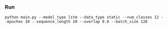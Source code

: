 ### Run
`python main.py --model_type lstm --data_type static --num_classes 12 --epoches 10 --sequence_length 20 --overlap 0.8 --batch_size 128`
